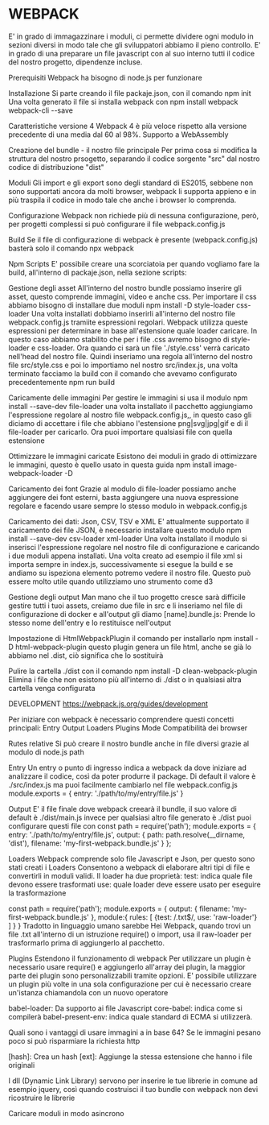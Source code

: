 # WEBPACK
E' in grado di immagazzinare i moduli, ci permette dividere ogni modulo in sezioni diversi in modo tale che gli sviluppatori abbiamo il pieno controllo.
E' in grado di una preparare un file javascript con al suo interno tutti il codice del nostro progetto, dipendenze incluse.

Prerequisiti
Webpack ha bisogno di node.js per funzionare

Installazione
Si parte creando il file packaje.json, con il comando
npm init
Una volta generato il file si installa webpack con 
npm install webpack webpack-cli --save

Caratteristiche versione 4
Webpack 4 è più veloce rispetto alla versione precedente di una media dal 60 al 98%.
Supporto a WebAssembly

Creazione del bundle - il nostro file principale
Per prima cosa si modifica la struttura del nostro prsogetto, separando il codice sorgente "src" dal nostro codice di distribuzione "dist"


Moduli
Gli import e gli export sono degli standard di ES2015, sebbene non sono supportati ancora da molti browser, webpack li supporta appieno e in più traspila il codice in modo tale che anche i browser lo comprenda.


Configurazione
Webpack non richiede più di nessuna configurazione, però, per progetti complessi si può configurare il file 
webpack.config.js

Build
Se il file di configurazione di webpack è presente (webpack.config.js) basterà solo il comando 
npx webpack

Npm Scripts
E' possibile creare una scorciatoia per quando vogliamo fare la build, all'interno di packaje.json, nella sezione scripts:


Gestione degli asset
All'interno del nostro bundle possiamo inserire gli asset, questo comprende immagini, video e anche css.
Per importare il css abbiamo bisogno di installare due moduli
npm install -D style-loader css-loader
Una volta installati dobbiamo inserirli all'interno del nostro file webpack.config.js tramiite espressioni regolari.
Webpack utilizza queste espressioni per determinare in base all'estensione quale loader caricare.
In questo caso abbiamo stabilito che per i file .css avremo bisogno di style-loader e css-loader.
Ora quando ci sarà un file './style.css' verrà caricato nell'head del nostro file.
Quindi inseriamo una regola all'interno del nostro file src/style.css e poi lo importiamo nel nostro src/index.js, una volta terminato facciamo la build con il comando che avevamo configurato precedentemente
npm run build

Caricamente delle immagini
Per gestire le immagini si usa il modulo
npm install --save-dev file-loader
una volta installato il pacchetto aggiungiamo l'espressione regolare al nostro file webpack.config.js,, in questo caso gli diciamo di accettare i file che abbiano l'estensione png|svg|jpg|gif e di il file-loader per caricarlo.
Ora puoi importare qualsiasi file con quella estensione

Ottimizzare le immagini caricate
Esistono dei moduli in grado di ottimizzare le immagini, questo è quello usato in questa guida
npm install image-webpack-loader -D


Caricamento dei font
Grazie al modulo di file-loader possiamo anche aggiungere dei font esterni, basta aggiungere una nuova espressione regolare e facendo usare sempre lo stesso modulo in webpack.config.js

Caricamento dei dati: Json, CSV, TSV e XML
E' attualmente supportato il caricamento dei file JSON, è necessario installare questo modulo
npm install --save-dev csv-loader xml-loader
Una volta installato il modulo si inserisci l'espressione regolare nel nostro file di configurazione e caricando i due moduli appena installati.
Una volta creato ad esempio il file xml si importa sempre in index.js, successivamente si esegue la build e se andiamo su ispeziona elemento potremo vedere il nostro file.
Questo può essere molto utile quando utilizziamo uno strumento come d3


Gestione degli output
Man mano che il tuo progetto cresce sarà difficile gestire tutti i tuoi assets, 
creiamo due file in src e li inseriamo nel file di configurazione di docker e all'output gli diamo
[name].bundle.js: Prende lo stesso nome dell'entry e lo restituisce nell'output


Impostazione di HtmlWebpackPlugin
il comando per installarlo
npm install -D html-webpack-plugin
questo plugin genera un file html, anche se già lo abbiamo nel .dist, ciò significa che lo sostituirà

Pulire la cartella ./dist
con il comando
npm install -D clean-webpack-plugin
Elimina i file che non esistono più all'interno di ./dist o in qualsiasi altra cartella venga configurata


DEVELOPMENT
https://webpack.js.org/guides/development











Per iniziare con webpack è necessario comprendere questi concetti principali:
Entry
Output
Loaders
Plugins
Mode 
Compatibilità dei browser


Rutes relative
Si può creare il nostro bundle anche in file diversi grazie al modulo di node.js path

Entry
Un entry o punto di ingresso indica a webpack da dove iniziare ad analizzare il codice, così da poter produrre il package.
Di default il valore è
./src/index.js
ma puoi facilmente cambiarlo nel file webpack.config.js
module.exports = {
  entry: './path/to/my/entry/file.js'
}


Output
E' il file finale dove webpack creearà il bundle, il suo valore di default è 
./dist/main.js
invece per qualsiasi altro file generato è 
./dist
puoi configurare questi file con
const path = require('path');
module.exports = {
  entry: './path/to/my/entry/file.js',
  output: {
    path: path.resolve(__dirname, 'dist'),
    filename: 'my-first-webpack.bundle.js'
  }
};


Loaders
Webpack comprende solo file Javascript e Json, per questo sono stati creati i Loaders
Consentono a webpack di elaborare altri tipi di file e convertirli in moduli validi.
Il loader ha due proprietà: 
test: indica quale file devono essere trasformati
use: quale loader deve essere usato per eseguire la trasformazione

const path = require('path');
module.exports = {
  output: {
    filename: 'my-first-webpack.bundle.js'
  },
  module:{
    rules: [
      {test: /\.txt$/, use: 'raw-loader'}
    ]
  }
}
Tradotto in linguaggio umano sarebbe
Hei Webpack, quando trovi un file .txt all'interno di un istruzione require() o import, usa il raw-loader per trasformarlo prima di aggiungerlo al pacchetto.


Plugins
Estendono il funzionamento di webpack
Per utilizzare un plugin è necessario usare require() e aggiungerlo all'array dei plugin, la maggior parte dei plugin sono personalizzabili tramite opzioni.
E' possibile utilizzare un plugin più volte in una sola configurazione per cui è necessario creare un'istanza chiamandola con un nuovo operatore

babel-loader: Da supporto ai file Javascript 
core-babel: indica come si compilerà
babel-present-env: indica quale standard di ECMA si utilizzerà.



Quali sono i vantaggi di usare immagini a in base 64?
Se le immagini pesano poco si può risparmiare la richiesta http


[hash]: Crea un hash
[ext]: Aggiunge la stessa estensione che hanno i file originali

I dll (Dynamic Link Library) servono per inserire le tue librerie in comune ad esempio jquery, così quando costruisci il tuo bundle con webpack non devi ricostruire le librerie


Caricare moduli in modo asincrono
